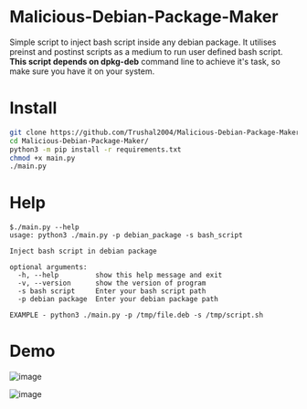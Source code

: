 # Malicious-Debian-Package-Maker
Simple script to inject bash script inside any debian package. It utilises preinst and postinst scripts as a medium to run user defined bash script. **This script depends on dpkg-deb** command line to achieve it's task, so make sure you have it on your system.

# Install
```bash
git clone https://github.com/Trushal2004/Malicious-Debian-Package-Maker.git
cd Malicious-Debian-Package-Maker/
python3 -m pip install -r requirements.txt
chmod +x main.py
./main.py
```


# Help
```
$./main.py --help
usage: python3 ./main.py -p debian_package -s bash_script

Inject bash script in debian package

optional arguments:
  -h, --help         show this help message and exit
  -v, --version      show the version of program
  -s bash script     Enter your bash script path
  -p debian package  Enter your debian package path

EXAMPLE - python3 ./main.py -p /tmp/file.deb -s /tmp/script.sh
```

# Demo
![image](https://user-images.githubusercontent.com/57517785/139454379-c5b5d425-6f3e-4c7d-99a2-ac47fd699561.png)

![image](https://user-images.githubusercontent.com/57517785/139454564-f86fe5ce-227d-485e-b544-e433eed61284.png)
